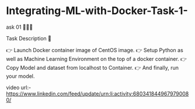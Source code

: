 # Integrating-ML-with-Docker-Task-1-

ask 01 👨🏻‍💻

Task Description 📄

👉 Launch Docker container image of CentOS image.
👉 Setup Python as well as Machine Learning Environment on the top of a docker container.
👉 Copy Model and dataset from localhost to Container.
👉 And finally, run your model.

video url:- https://www.linkedin.com/feed/update/urn:li:activity:6803418449679790080/
